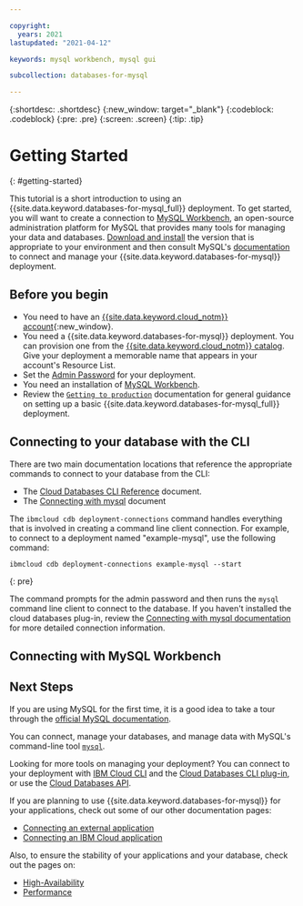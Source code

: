 ```yaml
---

copyright:
  years: 2021
lastupdated: "2021-04-12"

keywords: mysql workbench, mysql gui

subcollection: databases-for-mysql

---
```


{:shortdesc: .shortdesc}
{:new_window: target="_blank"}
{:codeblock: .codeblock}
{:pre: .pre}
{:screen: .screen}
{:tip: .tip}


# Getting Started
{: #getting-started}

This tutorial is a short introduction to using an {{site.data.keyword.databases-for-mysql_full}} deployment. To get started, you will want to create a connection to [MySQL Workbench](https://www.mysql.com/products/workbench/), an open-source administration platform for MySQL that provides many tools for managing your data and databases. [Download and install](https://dev.mysql.com/downloads/workbench/) the version that is appropriate to your environment and then consult MySQL's [documentation](https://dev.mysql.com/doc/workbench/en/wb-mysql-connections.html) to connect and manage your {{site.data.keyword.databases-for-mysql}} deployment.

## Before you begin

- You need to have an [{{site.data.keyword.cloud_notm}} account](https://cloud.ibm.com/registration){:new_window}.
- You need a {{site.data.keyword.databases-for-mysql}} deployment. You can provision one from the [{{site.data.keyword.cloud_notm}} catalog](https://cloud.ibm.com/catalog/services/databases-for-mysql). Give your deployment a memorable name that appears in your account's Resource List.
- Set the [Admin Password](/docs/databases-for-mysql?topic=databases-for-mysql-admin-password) for your deployment.
- You need an installation of [MySQL Workbench](https://dev.mysql.com/downloads/workbench/).
- Review the [`Getting to production`](/docs/cloud-databases?topic=cloud-databases-best-practices) documentation for general guidance on setting up a basic {{site.data.keyword.databases-for-mysql_full}} deployment.

## Connecting to your database with the CLI

There are two main documentation locations that reference the appropriate commands to connect to your database from the CLI:
- The [Cloud Databases CLI Reference](https://cloud.ibm.com/docs/databases-cli-plugin?topic=databases-cli-plugin-cdb-reference) document. 
- The [Connecting with mysql](/docs/databases-for-mysql?topic=databases-for-mysql-connecting-mysql) document 

The `ibmcloud cdb deployment-connections` command handles everything that is involved in creating a command line client connection. For example, to connect to a deployment named  "example-mysql", use the following command:

```shell
ibmcloud cdb deployment-connections example-mysql --start
```
{: pre}

The command prompts for the admin password and then runs the `mysql` command line client to connect to the database. If you haven't installed the cloud databases plug-in, review the [Connecting with mysql documentation](/docs/databases-for-mysql?topic=databases-for-mysql-connecting-mysql) for more detailed connection information.

## Connecting with MySQL Workbench

## Next Steps

If you are using MySQL for the first time, it is a good idea to take a tour through the [official MySQL documentation](https://dev.mysql.com/doc/). 

You can connect, manage your databases, and manage data with MySQL's command-line tool [`mysql`](/docs/databases-for-mysql?topic=databases-for-mysql-connecting-mysql).

Looking for more tools on managing your deployment? You can connect to your deployment with [IBM Cloud CLI](/docs/cli?topic=cli-install-ibmcloud-cli) and the [Cloud Databases CLI plug-in](/docs/databases-cli-plugin?topic=databases-cli-plugin-cdb-reference), or use the [Cloud Databases API](https://cloud.ibm.com/apidocs/cloud-databases-api).

If you are planning to use {{site.data.keyword.databases-for-mysql}} for your applications, check out some of our other documentation pages:
- [Connecting an external application](/docs/databases-for-mysql?topic=databases-for-mysql-external-app)
- [Connecting an IBM Cloud application](/docs/databases-for-mysql?topic=databases-for-mysql-ibmcloud-app)

Also, to ensure the stability of your applications and your database, check out the pages on: 
- [High-Availability](/docs/databases-for-mysql?topic=databases-for-mysql-high-availability)
- [Performance](/docs/databases-for-mysql?topic=databases-for-mysql-performance)


